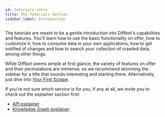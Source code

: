 ```yaml
---
id: tutorials-intro
title: The Tutorials Section
sidebar_label: Introduction
---
```


The tutorials are meant to be a gentle introduction into Diffbot's capabilities and features. You'll learn how to use the basic functionality on offer, how to customize it, how to consume data in your own applications, how to get notified of changes and how to search your collection of crawled data, among other things.

While Diffbot seems simple at first glance, the variety of features on offer and their permutations are immense, so we recommend skimming the sidebar for a title that sounds interesting and starting there. Alternatively, just dive into [Your First Scrape](/).

If you're not sure which service is for you, if any at all, we invite you to check out the explainer section first:

- [API explainer](explain-api)
- [Knowledge Graph explainer](explain-kg)